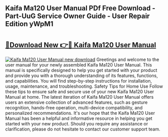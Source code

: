 ## Kaifa Ma120 User Manual PDf Free Download - Part-UuG Service Owner Guide - User Repair Edition yWpM1

# <h2><a href="http://cf21911.oget.top/?id=Kaifa+Ma120+User+Manual">🔗Download New 👉🔴 Kaifa Ma120 User Manual</a></h2>

[![Kaifa Ma120 User Manual new download](https://i.imgur.com/5g1atiW.png)](http://cf21911.oget.top/?id=Kaifa+Ma120+User+Manual)
Greetings and welcome to the user manual for your newly assembled Kaifa Ma120 User Manual. This manual is specifically designed to help you get started with your product and provide you with a thorough understanding of its features, functions, and capabilities. You will find step-by-step instructions for installation, usage, maintenance, and troubleshooting. Safety Tips for Home Use Follow these tips to ensure safe and secure use of your new Kaifa Ma120 User Manual at home. The latest iteration of Kaifa Ma120 User Manual offers users an extensive collection of advanced features, such as gesture recognition, hands-free operation, multi-device compatibility, and personalized recommendations. It's our hope that the Kaifa Ma120 User Manual has been a helpful and informative resource in helping you get started with your new product. Should you require any assistance or clarification, please do not hesitate to contact our customer support team.

